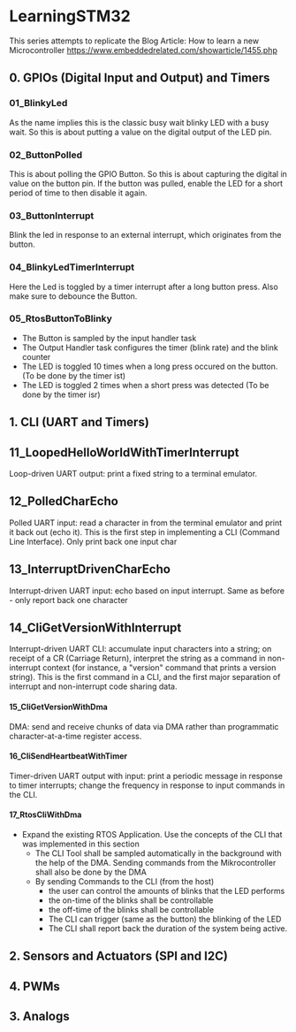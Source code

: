 # LearningSTM32
This series attempts to replicate the Blog Article: How to learn a new Microcontroller https://www.embeddedrelated.com/showarticle/1455.php


## 0. GPIOs (Digital Input and Output) and Timers
### 01_BlinkyLed
As the name implies this is the classic busy wait blinky LED with a busy wait. So this is about putting a value on the digital output of the LED pin.

### 02_ButtonPolled
This is about polling the GPIO Button. So this is about capturing the digital in value on the button pin. If the button was pulled, enable the LED for a short period of time to then disable it again.

### 03_ButtonInterrupt
Blink the led in response to an external interrupt, which originates from the button.

### 04_BlinkyLedTimerInterrupt
Here the Led is toggled by a timer interrupt after a long button press. Also make sure to debounce the Button.

### 05_RtosButtonToBlinky
- The Button is sampled by the input handler task
- The Output Handler task configures the timer (blink rate) and the blink counter
- The LED is toggled 10 times when a long press occured on the button. (To be done by the timer ist)
- The LED is toggled 2 times when a short press was detected (To be done by the timer isr)

## 1. CLI (UART and Timers)
## 11_LoopedHelloWorldWithTimerInterrupt
Loop-driven UART output: print a fixed string to a terminal emulator.

## 12_PolledCharEcho
Polled UART input: read a character in from the terminal emulator and print it back out (echo it). This is the first step in implementing a CLI (Command Line Interface). Only print back one input char

## 13_InterruptDrivenCharEcho
Interrupt-driven UART input: echo based on input interrupt. Same as before - only report back one character

## 14_CliGetVersionWithInterrupt
 Interrupt-driven UART CLI: accumulate input characters into a string; on receipt of a CR (Carriage Return), interpret the string as a command in non-interrupt context (for instance, a "version" command that prints a version string). This is the first command in a CLI, and the first major separation of interrupt and non-interrupt code sharing data.

#### 15_CliGetVersionWithDma
DMA: send and receive chunks of data via DMA rather than programmatic character-at-a-time register access.

#### 16_CliSendHeartbeatWithTimer
Timer-driven UART output with input: print a periodic message in response to timer interrupts; change the frequency in response to input commands in the CLI.

#### 17_RtosCliWithDma
- Expand the existing RTOS Application. Use the concepts of the CLI that was implemented in this section
	- The CLI Tool shall be sampled automatically in the background with the help of the DMA. Sending commands from the Mikrocontroller shall also be done by the DMA
	- By sending Commands to the CLI (from the host)
		- the user can control the amounts of blinks that the LED performs
		- the on-time of the blinks shall be controllable
		- the off-time of the blinks shall be controllable
		- The CLI can trigger (same as the button) the blinking of the LED
		- The CLI shall report back the duration of the system being active.


## 2. Sensors and Actuators (SPI and I2C)

## 4. PWMs

## 3. Analogs
